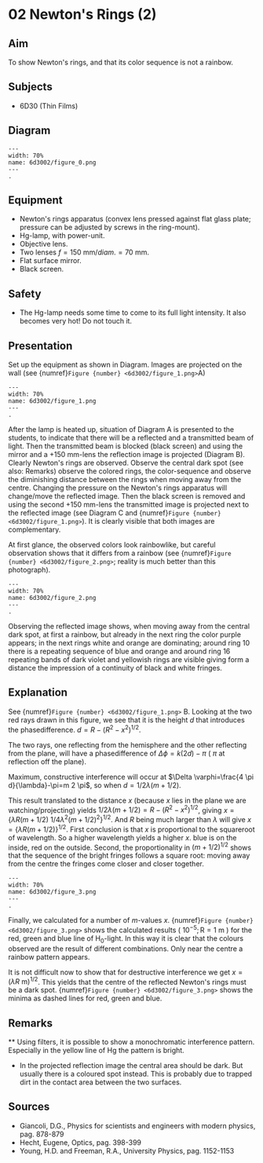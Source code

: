 # 02 Newton's Rings (2)
  
## Aim   
 To show Newton's rings, and that its color sequence is not a rainbow.    
  
## Subjects   
* 6D30 (Thin Films)   

## Diagram
   
```{figure} figures/figure_0.png  
---  
width: 70%  
name: 6d3002/figure_0.png  
---  
. 
```
     
  
## Equipment   
 *  Newton's rings apparatus (convex lens pressed against flat glass plate; pressure can be adjusted by screws in the ring-mount). 
 *  Hg-lamp, with power-unit. 
 *  Objective lens. 
 *  Two lenses $f=150\mathrm{~mm}/diam.=70\mathrm{~mm}$. 
 *  Flat surface mirror. 
 *  Black screen.   
  
## Safety   
 
 *  The Hg-lamp needs some time to come to its full light intensity. It also becomes very hot! Do not touch it.
   
  
## Presentation   
Set up the equipment as shown in Diagram. Images are projected on the wall (see {numref}`Figure {number} <6d3002/figure_1.png>`A)    
```{figure} figures/figure_1.png  
---  
width: 70%  
name: 6d3002/figure_1.png  
---  
. 
```

After the lamp is heated up, situation of Diagram A is presented to the students, to indicate that there will be a reflected and a transmitted beam of light. Then the transmitted beam is blocked (black screen) and using the mirror and a $+150 \mathrm{~mm}$-lens the reflection image is projected (Diagram B). Clearly Newton's rings are observed. Observe the central dark spot (see also: Remarks) observe the colored rings, the color-sequence and observe the diminishing distance between the rings when moving away from the centre. Changing the pressure on the Newton's rings apparatus will change/move the reflected image. Then the black screen is removed and using the second $+150 \mathrm{~mm}$-lens the transmitted image is projected next to the reflected image (see Diagram C and {numref}`Figure {number} <6d3002/figure_1.png>`). It is clearly visible that both images are complementary.

At first glance, the observed colors look rainbowlike, but careful observation shows that it differs from a rainbow (see {numref}`Figure {number} <6d3002/figure_2.png>`; reality is much better than this photograph).

```{figure} figures/figure_2.png  
---  
width: 70%  
name: 6d3002/figure_2.png  
---  
. 
```

Observing the reflected image shows, when moving away from the central dark spot, at first a rainbow, but already in the next ring the color purple appears; in the next rings white and orange are dominating; around ring 10 there is a repeating sequence of blue and orange and around ring 16 repeating bands of dark violet and yellowish rings are visible giving form a distance the impression of a continuity of black and white fringes.   
  
## Explanation   
See {numref}`Figure {number} <6d3002/figure_1.png>` B. Looking at the two red rays drawn in this figure, we see that it is the height $d$ that introduces the phasedifference. $d=R-\left(R^{2}-x^{2}\right)^{1 / 2}$.

The two rays, one reflecting from the hemisphere and the other reflecting from the plane, will have a phasedifference of $\Delta \phi=k(2 d)-\pi$ ( $\pi$ at reflection off the plane).

Maximum, constructive interference will occur at $\Delta \varphi=\frac{4 \pi d}{\lambda}-\pi=m 2 \pi$, so when $d=1 / 2 \lambda(m+1 / 2)$.

This result translated to the distance $x$ (because $x$ lies in the plane we are watching/projecting) yields $1 / 2 \lambda(m+1 / 2)=R-\left(R^{2}-x^{2}\right)^{1 / 2}$, giving $x=\{\lambda R(m+1 / 2)$ $\left.1 / 4 \lambda^{2}(m+1 / 2)^{2}\right\}^{1 / 2}$. And $R$ being much larger than $\lambda$ will give $x=\{\lambda R(m+1 / 2)\}^{1 / 2}$. First conclusion is that $x$ is proportional to the squareroot of wavelength. So a higher wavelength yields a higher $x$. blue is on the inside, red on the outside. Second, the proportionality in $(m+1 / 2)^{1 / 2}$ shows that the sequence of the bright fringes follows a square root: moving away from the centre the fringes come closer and closer together.

```{figure} figures/figure_3.png  
---  
width: 70%  
name: 6d3002/figure_3.png  
---  
. 
```

Finally, we calculated for a number of $m$-values $x$. {numref}`Figure {number} <6d3002/figure_3.png>` shows the calculated results ( $10^{-5} ; \mathrm{R}=1 \mathrm{~m}$ ) for the red, green and blue line of $\mathrm{H}_{0}$-light. In this way it is clear that the colours observed are the result of different combinations. Only near the centre a rainbow pattern appears.

It is not difficult now to show that for destructive interference we get $x=(\lambda R \mathrm{~m})^{1 / 2}$. This yields that the centre of the reflected Newton's rings must be a dark spot. {numref}`Figure {number} <6d3002/figure_3.png>` shows the minima as dashed lines for red, green and blue.
  
## Remarks
**  Using filters, it is possible to show a monochromatic interference pattern. Especially in the yellow line of Hg the pattern is bright. 
 *  In the projected reflection image the central area should be dark. But usually there is a coloured spot instead. This is probably due to trapped dirt in the contact area between the two surfaces.
   
  
## Sources
 *  Giancoli, D.G., Physics for scientists and engineers with modern physics, pag. 878-879 
 *  Hecht, Eugene, Optics, pag. 398-399 
 *  Young, H.D. and Freeman, R.A., University Physics, pag. 1152-1153
 